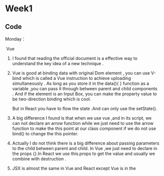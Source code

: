 # Week1

## Code 

Monday： 

​	Vue

   1. I found that reading the official document is a effective way to understand the key idea of a new technique . 

   2. Vue is good at binding data with original Dom element , you can use V-bind  which is called a Vue instruction to achieve uploading simultaneously . As long as you store it in the data(){ } function as a variable ,you can pass it through between  parent and child components . And if the element is an Input Box, you can make the property value to be two-direction binding which is cool.

      But in React you have to flow the state .And can only use the setState().

   3. A big difference I found is that when we use vue ,and in its script, we can not declare an arrow function while we just need to use the arrow function to make the this point at our class component if we do not use bind() to change the this pointer.

   4.  Actually I do not think there is a big difference about passing parameters to the child between parent and child. In Vue ,we just need to  declare in the props {}.In React we use this.props to get the value and usually  we combine with destruction .

   5. JSX is almost the same in Vue and React except Vue is in the <template> while React is in the  render( ) 

   6. If you want a parent to handle child, Vue we usually use $emit() ,

      React we usually use refs.

Wednesday：

  1. Today and yesterday i mainly leaning Vue3 and its new characteristic .

  2. Setup( )  and defineComponent is really a big change  

  3. You will change LifeCycle Hooks into composition Api which should be put into setUp() and pass a arrow function as parameter.

  4. Another specious variety is About Data Binding.  Vue3 is using Proxy.

      a. if ref() pass in an array or an object 

      b. reactive() do return a Proxy   which  usually return  with Reflect

      c. computed({ })  also return a Proxy 

	5. watch is a little bit complicated , I think watchEvent() is a parse suger to watch when immediate ==true .
	
	6. About the life cycle  I am thinking why we use new way ,just because they are executed **earlier than those in  Vue2  ?**
	
	7. setup is a cool ,because its return can mix the data(){} and use {attrs ,emit ,slots } and props 
	
	8. setup is different from data(){  }  in data we do not need return {} to export the variable to <temple>
	
   9. v-model is aimed at form while v:bind can have 3 function 

      a.  dynamical class  usually with backend data 

      b.  passing props 

      c. all kinds of properties 

Thursday 

 1. hooks which  we using its return value  in the setup { }   we can therefore destruction to get  varibles

    usually we can build a loader  like **URl loader** to deal with axios... and By **a simple call and destruction** we can use  it in the components.

 2. **Reactive  : properties in it is not reactive , so we need  to use** toRefs() to change , And After done, both new and original variables can be sync .

 3. ref also can be used to catch a element ,like React 16.8







## Reading or trivial

## (I have another repository in my Github where you can download my  .mobi book and read in kindle )

	1. This week i am reading" One month myth"
   			2.   Soft Skills: Survival guides beyond code
                        			3. Maybe tonight i will read "Current War " 



Wednesday：

		1. I find my ielts is not stable yesterday i can be 7 but today i am 6 ,horrible

Thursday:

		  1. Early woke up not good  and Eyes get tired
   		  2. I must determine to get IELTS passed. 
      		  3. offer can be pigeoned by companny
         		  4.  Today i need to have a exercise and finish some class business 

Friday and  and Saturday 

1. Goto Scut International campus and  Tsinghua University 

2. Mainly relax and have time to think about JOB and myself and how to 

   avoid get trapped in other's pace

3. bowing is an interesting sports

4. I hope LRC can do hanjob less 

5. I realize coder is also cool 

   Because MCM score can be checked And people have somthiong todo with it influence me thinking a lit bit today 